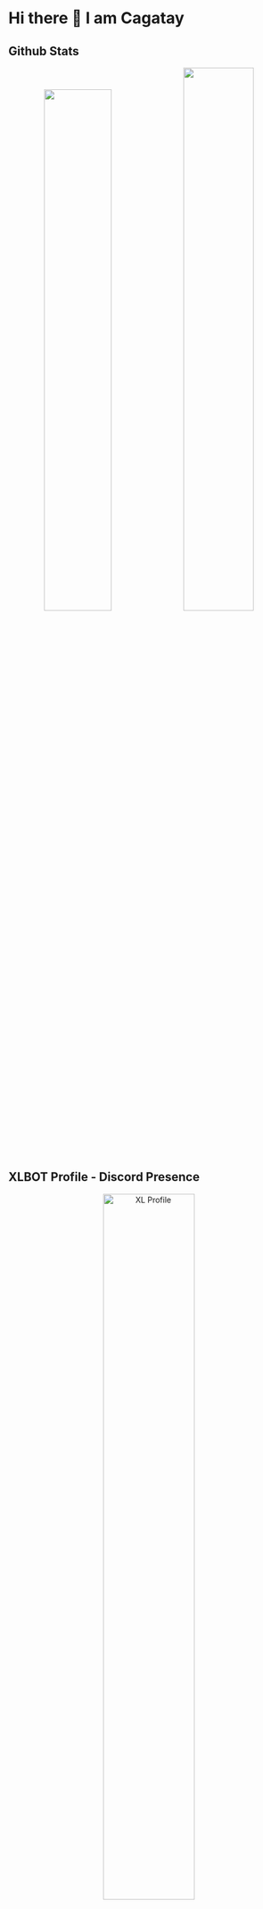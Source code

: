 # Hi there 👋 I am Cagatay

<h2> Github Stats </h2>
<div align="center">
    <img src="https://github-readme-stats.vercel.app/api?username=harqu&show_icons=true&hide_title=true&theme=radical&text_color=fff&bg_color=17102d&count_private=true&include_all_commits=true" width="49%">
    <img src="https://github-readme-stats.vercel.app/api/top-langs/?username=harqu&layout=compact&text_color=fff&bg_color=17102d&count_private=true&include_all_commits=true&langs_count=10&hide_title=true" width="50%">
</div>

<h2> XLBOT Profile - Discord Presence </h2>
<div align="center">
<a href="https://xlbot.net/profile/276979570119540736"><img src="http://api.xlbot.net:443/v1/user/276979570119540736/banner.png/1" width="57%" alt="XL Profile"></a>
    <a href="https://discord.com/users/276979570119540736"><img src="https://lanyard-profile-readme.vercel.app/api/276979570119540736" width="42.5%" alt="Discord Presence"></a>
</div>
